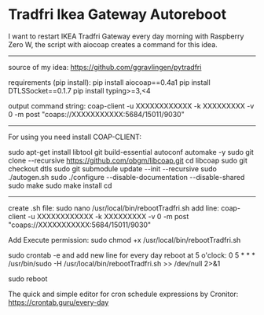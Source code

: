 # Tradfri Ikea Gateway Autoreboot

I want to restart IKEA Tradfri Gateway every day morning with Raspberry Zero W, 
the script with aiocoap creates a command for this idea.

-------------------------------------------------------------------------------------------------

source of my idea: https://github.com/ggravlingen/pytradfri 

requirements (pip install):
pip install aiocoap==0.4a1
pip install DTLSSocket==0.1.7
pip install typing>=3,<4

output command string:
coap-client -u XXXXXXXXXXXX -k XXXXXXXXX -v 0 -m post "coaps://XXXXXXXXXXX:5684/15011/9030"

-------------------------------------------------------------------------------------------------

For using you need install COAP-CLIENT:

sudo apt-get install libtool git build-essential autoconf automake -y
sudo git clone --recursive https://github.com/obgm/libcoap.git
cd libcoap
sudo git checkout dtls
sudo git submodule update --init --recursive
sudo ./autogen.sh
sudo ./configure --disable-documentation --disable-shared
sudo make
sudo make install
cd

-------------------------------------------------------------------------------------------------

create .sh file:
sudo nano /usr/local/bin/rebootTradfri.sh
    add line: 
    coap-client -u XXXXXXXXXXXX -k XXXXXXXXX -v 0 -m post "coaps://XXXXXXXXXXX:5684/15011/9030"

Add Execute permission:
sudo chmod +x /usr/local/bin/rebootTradfri.sh

sudo crontab -e
    and add new line for every day reboot at 5 o'clock:
    0 5 * * * /usr/bin/sudo -H /usr/local/bin/rebootTradfri.sh >> /dev/null 2>&1

sudo reboot

The quick and simple editor for cron schedule expressions by Cronitor:
https://crontab.guru/every-day 
